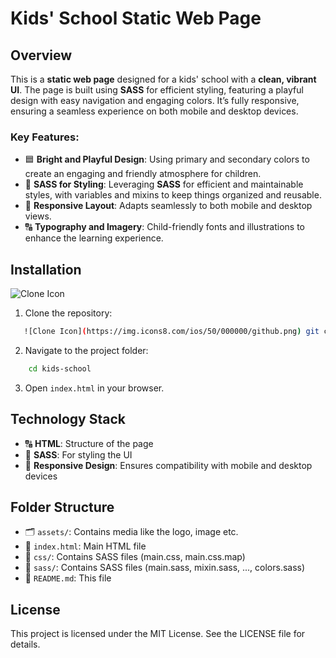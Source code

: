# Kids' School Static Web Page

## Overview

This is a **static web page** designed for a kids' school with a **clean, vibrant UI**. The page is built using **SASS** for efficient styling, featuring a playful design with easy navigation and engaging colors. It’s fully responsive, ensuring a seamless experience on both mobile and desktop devices.

### Key Features:

- 🟦 **Bright and Playful Design**: Using primary and secondary colors to create an engaging and friendly atmosphere for children.
- 🎨 **SASS for Styling**: Leveraging **SASS** for efficient and maintainable styles, with variables and mixins to keep things organized and reusable.
- 📱 **Responsive Layout**: Adapts seamlessly to both mobile and desktop views.
- 🔠 **Typography and Imagery**: Child-friendly fonts and illustrations to enhance the learning experience.

## Installation

![Clone Icon](https://img.icons8.com/ios/50/000000/github.png)

1. Clone the repository:

```bash
   ![Clone Icon](https://img.icons8.com/ios/50/000000/github.png) git clone https://github.com/shuaib-code/kids-school
```

2. Navigate to the project folder:

```bash
    cd kids-school
```

3. Open `index.html` in your browser.

## Technology Stack

- 🔠 **HTML**: Structure of the page
- 🎨 **SASS**: For styling the UI
- 📱 **Responsive Design**: Ensures compatibility with mobile and desktop devices

## Folder Structure

- 🗂️ `assets/`: Contains media like the logo, image etc.
- 📝 `index.html`: Main HTML file
- 🎨 `css/`: Contains SASS files (main.css, main.css.map)
- 🧰 `sass/`: Contains SASS files (main.sass, mixin.sass, ..., colors.sass)
- 📄 `README.md`: This file

## License

This project is licensed under the MIT License. See the LICENSE file for details.
